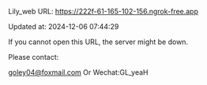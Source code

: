 Lily_web URL: https://222f-61-165-102-156.ngrok-free.app

Updated at: 2024-12-06 07:44:29

If you cannot open this URL, the server might be down.

Please contact: 

goley04@foxmail.com Or Wechat:GL_yeaH